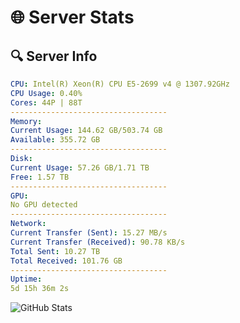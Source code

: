 # 🌐 Server Stats
## 🔍 Server Info
```yaml
CPU: Intel(R) Xeon(R) CPU E5-2699 v4 @ 1307.92GHz
CPU Usage: 0.40%
Cores: 44P | 88T
-----------------------------------
Memory:
Current Usage: 144.62 GB/503.74 GB
Available: 355.72 GB
-----------------------------------
Disk:
Current Usage: 57.26 GB/1.71 TB
Free: 1.57 TB
-----------------------------------
GPU:
No GPU detected
-----------------------------------
Network:
Current Transfer (Sent): 15.27 MB/s
Current Transfer (Received): 90.78 KB/s
Total Sent: 10.27 TB
Total Received: 101.76 GB
-----------------------------------
Uptime:
5d 15h 36m 2s
```
![GitHub Stats](https://img.shields.io/badge/Updated-2025-03-13_12:58:51-blue)
